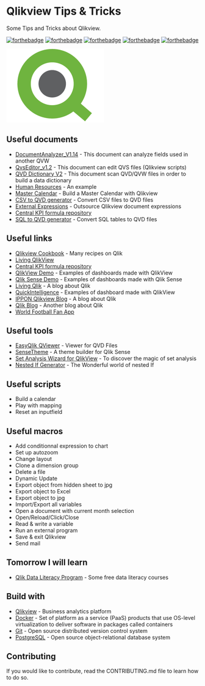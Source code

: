 # Qlikview Tips & Tricks

Some Tips and Tricks about Qlikview.

[![forthebadge](https://forthebadge.com/images/badges/you-didnt-ask-for-this.svg)](http://forthebadge.com) [![forthebadge](https://forthebadge.com/images/badges/made-with-crayons.svg)](http://forthebadge.com)  [![forthebadge](https://forthebadge.com/images/badges/contains-technical-debt.svg)](http://forthebadge.com)  [![forthebadge](https://forthebadge.com/images/badges/check-it-out.svg)](http://forthebadge.com)  [![forthebadge](https://forthebadge.com/images/badges/built-with-love.svg)](http://forthebadge.com)

![Qlik](./images/qlik-logo-256.png)

## Useful documents

* [DocumentAnalyzer_V1.14](./qvw/DocumentAnalyzer_V1.14.qvw) - This document can analyze fields used in another QVW 
* [QvsEditor_v1.2](./qvw/QvsEditor_v1.2.qvw) - This document can edit QVS files (Qlikview scripts)
* [QVD Dictionary V2](./qvw/QVD_Dictionary_V2.qvw) - This document scan QVD/QVW files in order to build a data dictionary
* [Human Resources](./qvw/Human_Resources.qvw) - An example
* [Master Calendar](./qvw/qlik-calendar.qvw) - Build a Master Calendar with Qlikview
* [CSV to QVD generator](./qvw/convert_csv_to_qvd.qvw) - Convert CSV files to QVD files
* [External Expressions](./qvw/external_expressions.qvw) - Outsource Qlikview document expressions
* [Central KPI formula repository](./qvw/kpi_formula_generator.qvw)
* [SQL to QVD generator](./qvw/qvd_generator.qvw) - Convert SQL tables to QVD files

## Useful links

* [Qlikview Cookbook](https://qlikviewcookbook.com/) - Many recipes on Qlik
* [Living QlikView](http://livingqlikview.com/19-tips-all-qlikview-beginners-must-know/)
* [Central KPI formula repository](https://community.qlik.com/t5/Deployment-Framework/Central-KPI-Formula-Repository-solution/td-p/1478681)
* [QlikView Demo](https://demos.qlik.com/qlikview) - Examples of dashboards made with QlikView
* [Qlik Sense Demo](https://demos.qlik.com/qliksense) - Examples of dashboards made with Qlik Sense
* [Living Qlik](http://livingqlikview.com/) - A blog about Qlik
* [QuickIntelligence](https://www.quickintelligence.co.uk/examples/) - Examples of dashboard made with QlikView
* [IPPON Qlikview Blog](https://blog.ipponservices.com/) - A blog about Qlik
* [Qlik Blog](http://www.qlikblog.at/) - Another blog about Qlik
* [World Football Fan App](https://eu-b.demo.qlik.com/QvAJAXZfc/opendoc.htm?document=qvdocs/Choose%20Your%20Champion.qvw&sourceID1=mkto-2014-H1-World-Football)

## Useful tools

* [EasyQlik QViewer](https://www.easyqlik.com/) - Viewer for QVD Files
* [SenseTheme](https://sensetheme.com/) - A theme builder for Qlik Sense
* [Set Analysis Wizard for QlikView](http://tools.qlikblog.at/SetAnalysisWizard/QlikView-SetAnalysis_Wizard_and_Generator.aspx?sa=) - To discover the magic of set analysis
* [Nested If Generator](http://www.qlikblog.at/tools/Nested-If-Generator.html) - The Wonderful world of nested If

## Useful scripts

* Build a calendar
* Play with mapping
* Reset an inputfield

## Useful macros

* Add conditionnal expression to chart
* Set up autozoom
* Change layout 
* Clone a dimension group
* Delete a file
* Dynamic Update
* Export object from hidden sheet to jpg
* Export object to Excel
* Export object to jpg
* Import/Export all variables
* Open a document with current month selection
* Open/Reload/Click/Close
* Read & write a variable
* Run an external program
* Save & exit Qlikview
* Send mail

## Tomorrow I will learn

* [Qlik Data Literacy Program](https://www.qlik.com/fr-fr/services/data-literacy-program) - Some free data literacy courses

## Build with

* [Qlikview](https://www.qlik.com/fr-fr/) - Business analytics platform
* [Docker](https://www.docker.com/) - Set of platform as a service (PaaS) products that use OS-level virtualization to deliver software in packages called containers
* [Git](https://git-scm.com) - Open source distributed version control system
* [PostgreSQL](https://www.postgresql.org) - Open source object-relational database system

## Contributing

If you would like to contribute, read the CONTRIBUTING.md file to learn how to do so.
